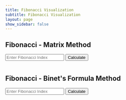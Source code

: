 ```yaml
---
title: Fibonacci Visualization
subtitle: Fibonacci Visualization
layout: page
show_sidebar: false
---
```


<!DOCTYPE html>
<html lang="en">
<head>
    <meta charset="UTF-8">
    <meta name="viewport" content="width=device-width, initial-scale=1.0">
    <title>Fibonacci Visualization</title>
</head>
<body>
    <!-- Fibonacci - Matrix Method -->
    <h2>Fibonacci - Matrix Method</h2>
    <input type="number" id="matrixIndex" placeholder="Enter Fibonacci Index" />
    <button onclick="fetchFibonacci('matrix', document.getElementById('matrixIndex').value)">Calculate</button>
    <pre id="matrixResult"></pre>
    <!-- Fibonacci - Binet's Formula Method -->
    <h2>Fibonacci - Binet's Formula Method</h2>
    <input type="number" id="binetIndex" placeholder="Enter Fibonacci Index" />
    <button onclick="fetchFibonacci('binet', document.getElementById('binetIndex').value)">Calculate</button>
    <pre id="binetResult"></pre>
    <canvas id="binetCanvas" width="500" height="500"></canvas>

<script>
        // get canvas and 2D rendering context
        const canvas = document.getElementById('fibonacciCanvas');
        const ctx = canvas.getContext('2d');

        // function to draw Fibonacci sequence on the canvas
        function drawFibonacci(sequence, method) {
            const scale = 10; // Scale for better visualization
            const startX = 50; // Starting X-coordinate for the sequence
            const startY = 300; // Starting Y-coordinate for the sequence
            let x = startX;
            let y = startY;

            // clear the canvas before drawing to avoid overlap
            ctx.clearRect(0, 0, canvas.width, canvas.height);

            // display Fibonacci sequence text on the canvas
            ctx.font = '12px Arial';
            ctx.fillText(`Fibonacci Sequence (${method}): ${sequence.join(', ')}`, 10, 20);

            // begin drawing the sequence
            ctx.beginPath();
            ctx.moveTo(startX, startY);

            // iterate through the sequence and draw each point
            for (let i = 0; i < sequence.length; i++) {
                x += scale; // move right on X-axis
                const height = -sequence[i] * scale; // calculate height based on the Fibonacci value
                ctx.lineTo(x, y + height); // draw line to the next point
                y = y + height; // update Y-coordinate for the next iteration
            }

            // stroke the path to display the complete sequence
            ctx.stroke();
        }

        // function to fetch Fibonacci sequence data from the API
        function fetchFibonacci(method, index) {
            // fetch data from the API
            fetch(`https://ww3.stu.nighthawkcodingsociety.com/api/fibonacci/${method}/${index}`)
            .then(response => response.json())
            .then(data => {
                // display the result in the pre tag
                document.getElementById(method + 'Result').textContent = JSON.stringify(data);
                // draw the Fibonacci sequence on the canvas
                drawFibonacci(data.sequence, method);
            })
            .catch(error => {
                // log any errors to the console
                console.error('Error:', error);
            });
        }
</script>
</body>
</html>
